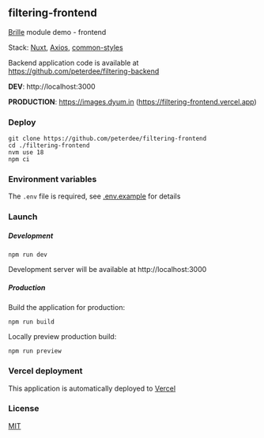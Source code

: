 ## filtering-frontend

[Brille](https://github.com/julyskies/brille) module demo - frontend

Stack: [Nuxt](https://nuxt.com), [Axios](https://axios-http.com), [common-styles](https://github.com/julyskies/common-styles)

Backend application code is available at https://github.com/peterdee/filtering-backend

**DEV**: http://localhost:3000

**PRODUCTION**: https://images.dyum.in (https://filtering-frontend.vercel.app)

### Deploy

```shell script
git clone https://github.com/peterdee/filtering-frontend
cd ./filtering-frontend
nvm use 18
npm ci
```

### Environment variables

The `.env` file is required, see [.env.example](.env.example) for details

### Launch

##### Development

```shell script
npm run dev
```

Development server will be available at http://localhost:3000

##### Production

Build the application for production:

```shell script
npm run build
```

Locally preview production build:

```shell script
npm run preview
```

### Vercel deployment

This application is automatically deployed to [Vercel](https://vercel.com)

### License

[MIT](./LICENSE.md)
